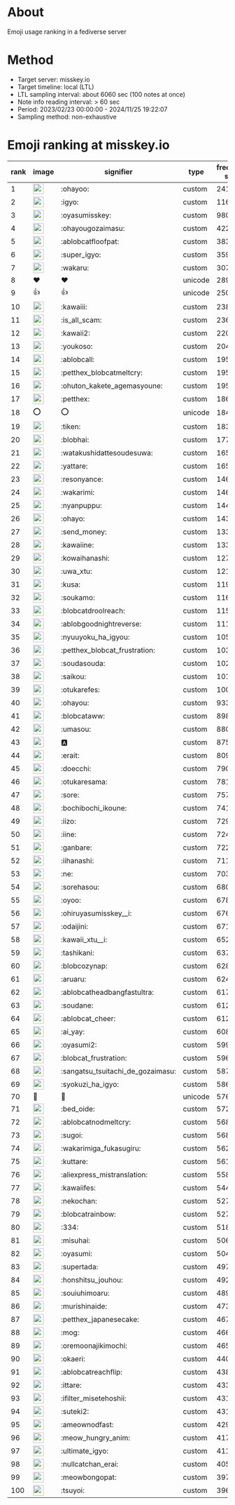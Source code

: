 # About
Emoji usage ranking in a fediverse server

# Method
- Target server: misskey.io
- Target timeline: local (LTL)
- LTL sampling interval: about 6060 sec (100 notes at once)
- Note info reading interval: > 60 sec
- Period: 2023/02/23 00:00:00 - 2024/11/25 19:22:07 
- Sampling method: non-exhaustive

# Emoji ranking at misskey.io

|rank|image|signifier|type|frequency score|
|----|----|----|----|----|
|1|<img height="24" src="https://misskey.io/emoji/ohayoo.webp">|:ohayoo:|custom|241105|
|2|<img height="24" src="https://misskey.io/emoji/igyo.webp">|:igyo:|custom|116227|
|3|<img height="24" src="https://misskey.io/emoji/oyasumisskey.webp">|:oyasumisskey:|custom|98013|
|4|<img height="24" src="https://misskey.io/emoji/ohayougozaimasu.webp">|:ohayougozaimasu:|custom|42221|
|5|<img height="24" src="https://misskey.io/emoji/ablobcatfloofpat.webp">|:ablobcatfloofpat:|custom|38335|
|6|<img height="24" src="https://misskey.io/emoji/super_igyo.webp">|:super_igyo:|custom|35904|
|7|<img height="24" src="https://misskey.io/emoji/wakaru.webp">|:wakaru:|custom|30715|
|8|❤|❤|unicode|28950|
|9|👍|👍|unicode|25095|
|10|<img height="24" src="https://misskey.io/emoji/kawaiii.webp">|:kawaiii:|custom|23896|
|11|<img height="24" src="https://misskey.io/emoji/is_all_scam.webp">|:is_all_scam:|custom|23674|
|12|<img height="24" src="https://misskey.io/emoji/kawaii2.webp">|:kawaii2:|custom|22022|
|13|<img height="24" src="https://misskey.io/emoji/youkoso.webp">|:youkoso:|custom|20475|
|14|<img height="24" src="https://misskey.io/emoji/ablobcall.webp">|:ablobcall:|custom|19565|
|15|<img height="24" src="https://misskey.io/emoji/petthex_blobcatmeltcry.webp">|:petthex_blobcatmeltcry:|custom|19540|
|16|<img height="24" src="https://misskey.io/emoji/ohuton_kakete_agemasyoune.webp">|:ohuton_kakete_agemasyoune:|custom|19537|
|17|<img height="24" src="https://misskey.io/emoji/petthex.webp">|:petthex:|custom|18671|
|18|⭕|⭕|unicode|18418|
|19|<img height="24" src="https://misskey.io/emoji/tiken.webp">|:tiken:|custom|18382|
|20|<img height="24" src="https://misskey.io/emoji/blobhai.webp">|:blobhai:|custom|17759|
|21|<img height="24" src="https://misskey.io/emoji/watakushidattesoudesuwa.webp">|:watakushidattesoudesuwa:|custom|16545|
|22|<img height="24" src="https://misskey.io/emoji/yattare.webp">|:yattare:|custom|16528|
|23|<img height="24" src="https://misskey.io/emoji/resonyance.webp">|:resonyance:|custom|14689|
|24|<img height="24" src="https://misskey.io/emoji/wakarimi.webp">|:wakarimi:|custom|14604|
|25|<img height="24" src="https://misskey.io/emoji/nyanpuppu.webp">|:nyanpuppu:|custom|14443|
|26|<img height="24" src="https://misskey.io/emoji/ohayo.webp">|:ohayo:|custom|14348|
|27|<img height="24" src="https://misskey.io/emoji/send_money.webp">|:send_money:|custom|13399|
|28|<img height="24" src="https://misskey.io/emoji/kawaiine.webp">|:kawaiine:|custom|13326|
|29|<img height="24" src="https://misskey.io/emoji/kowaihanashi.webp">|:kowaihanashi:|custom|12784|
|30|<img height="24" src="https://misskey.io/emoji/uwa_xtu.webp">|:uwa_xtu:|custom|12155|
|31|<img height="24" src="https://misskey.io/emoji/kusa.webp">|:kusa:|custom|11991|
|32|<img height="24" src="https://misskey.io/emoji/soukamo.webp">|:soukamo:|custom|11673|
|33|<img height="24" src="https://misskey.io/emoji/blobcatdroolreach.webp">|:blobcatdroolreach:|custom|11512|
|34|<img height="24" src="https://misskey.io/emoji/ablobgoodnightreverse.webp">|:ablobgoodnightreverse:|custom|11137|
|35|<img height="24" src="https://misskey.io/emoji/nyuuyoku_ha_igyou.webp">|:nyuuyoku_ha_igyou:|custom|10559|
|36|<img height="24" src="https://misskey.io/emoji/petthex_blobcat_frustration.webp">|:petthex_blobcat_frustration:|custom|10386|
|37|<img height="24" src="https://misskey.io/emoji/soudasouda.webp">|:soudasouda:|custom|10276|
|38|<img height="24" src="https://misskey.io/emoji/saikou.webp">|:saikou:|custom|10181|
|39|<img height="24" src="https://misskey.io/emoji/otukarefes.webp">|:otukarefes:|custom|10039|
|40|<img height="24" src="https://misskey.io/emoji/ohayou.webp">|:ohayou:|custom|9331|
|41|<img height="24" src="https://misskey.io/emoji/blobcataww.webp">|:blobcataww:|custom|8989|
|42|<img height="24" src="https://misskey.io/emoji/umasou.webp">|:umasou:|custom|8803|
|43|<img height="24" src="https://misskey.io/emoji/a.webp">|:a:|custom|8753|
|44|<img height="24" src="https://misskey.io/emoji/erait.webp">|:erait:|custom|8091|
|45|<img height="24" src="https://misskey.io/emoji/doecchi.webp">|:doecchi:|custom|7904|
|46|<img height="24" src="https://misskey.io/emoji/otukaresama.webp">|:otukaresama:|custom|7816|
|47|<img height="24" src="https://misskey.io/emoji/sore.webp">|:sore:|custom|7572|
|48|<img height="24" src="https://misskey.io/emoji/bochibochi_ikoune.webp">|:bochibochi_ikoune:|custom|7412|
|49|<img height="24" src="https://misskey.io/emoji/iizo.webp">|:iizo:|custom|7298|
|50|<img height="24" src="https://misskey.io/emoji/iine.webp">|:iine:|custom|7244|
|51|<img height="24" src="https://misskey.io/emoji/ganbare.webp">|:ganbare:|custom|7225|
|52|<img height="24" src="https://misskey.io/emoji/iihanashi.webp">|:iihanashi:|custom|7116|
|53|<img height="24" src="https://misskey.io/emoji/ne.webp">|:ne:|custom|7033|
|54|<img height="24" src="https://misskey.io/emoji/sorehasou.webp">|:sorehasou:|custom|6805|
|55|<img height="24" src="https://misskey.io/emoji/oyoo.webp">|:oyoo:|custom|6789|
|56|<img height="24" src="https://misskey.io/emoji/ohiruyasumisskey__i.webp">|:ohiruyasumisskey__i:|custom|6768|
|57|<img height="24" src="https://misskey.io/emoji/odaijini.webp">|:odaijini:|custom|6718|
|58|<img height="24" src="https://misskey.io/emoji/kawaii_xtu__i.webp">|:kawaii_xtu__i:|custom|6520|
|59|<img height="24" src="https://misskey.io/emoji/tashikani.webp">|:tashikani:|custom|6377|
|60|<img height="24" src="https://misskey.io/emoji/blobcozynap.webp">|:blobcozynap:|custom|6289|
|61|<img height="24" src="https://misskey.io/emoji/aruaru.webp">|:aruaru:|custom|6242|
|62|<img height="24" src="https://misskey.io/emoji/ablobcatheadbangfastultra.webp">|:ablobcatheadbangfastultra:|custom|6179|
|63|<img height="24" src="https://misskey.io/emoji/soudane.webp">|:soudane:|custom|6127|
|64|<img height="24" src="https://misskey.io/emoji/ablobcat_cheer.webp">|:ablobcat_cheer:|custom|6125|
|65|<img height="24" src="https://misskey.io/emoji/ai_yay.webp">|:ai_yay:|custom|6081|
|66|<img height="24" src="https://misskey.io/emoji/oyasumi2.webp">|:oyasumi2:|custom|5991|
|67|<img height="24" src="https://misskey.io/emoji/blobcat_frustration.webp">|:blobcat_frustration:|custom|5960|
|68|<img height="24" src="https://misskey.io/emoji/sangatsu_tsuitachi_de_gozaimasu.webp">|:sangatsu_tsuitachi_de_gozaimasu:|custom|5879|
|69|<img height="24" src="https://misskey.io/emoji/syokuzi_ha_igyo.webp">|:syokuzi_ha_igyo:|custom|5862|
|70|🎉|🎉|unicode|5766|
|71|<img height="24" src="https://misskey.io/emoji/bed_oide.webp">|:bed_oide:|custom|5721|
|72|<img height="24" src="https://misskey.io/emoji/ablobcatnodmeltcry.webp">|:ablobcatnodmeltcry:|custom|5689|
|73|<img height="24" src="https://misskey.io/emoji/sugoi.webp">|:sugoi:|custom|5686|
|74|<img height="24" src="https://misskey.io/emoji/wakarimiga_fukasugiru.webp">|:wakarimiga_fukasugiru:|custom|5629|
|75|<img height="24" src="https://misskey.io/emoji/kuttare.webp">|:kuttare:|custom|5619|
|76|<img height="24" src="https://misskey.io/emoji/aliexpress_mistranslation.webp">|:aliexpress_mistranslation:|custom|5582|
|77|<img height="24" src="https://misskey.io/emoji/kawaiifes.webp">|:kawaiifes:|custom|5444|
|78|<img height="24" src="https://misskey.io/emoji/nekochan.webp">|:nekochan:|custom|5277|
|79|<img height="24" src="https://misskey.io/emoji/blobcatrainbow.webp">|:blobcatrainbow:|custom|5276|
|80|<img height="24" src="https://misskey.io/emoji/334.webp">|:334:|custom|5182|
|81|<img height="24" src="https://misskey.io/emoji/misuhai.webp">|:misuhai:|custom|5061|
|82|<img height="24" src="https://misskey.io/emoji/oyasumi.webp">|:oyasumi:|custom|5044|
|83|<img height="24" src="https://misskey.io/emoji/supertada.webp">|:supertada:|custom|4975|
|84|<img height="24" src="https://misskey.io/emoji/honshitsu_jouhou.webp">|:honshitsu_jouhou:|custom|4928|
|85|<img height="24" src="https://misskey.io/emoji/souiuhimoaru.webp">|:souiuhimoaru:|custom|4899|
|86|<img height="24" src="https://misskey.io/emoji/murishinaide.webp">|:murishinaide:|custom|4737|
|87|<img height="24" src="https://misskey.io/emoji/petthex_japanesecake.webp">|:petthex_japanesecake:|custom|4670|
|88|<img height="24" src="https://misskey.io/emoji/mog.webp">|:mog:|custom|4669|
|89|<img height="24" src="https://misskey.io/emoji/oremoonajikimochi.webp">|:oremoonajikimochi:|custom|4655|
|90|<img height="24" src="https://misskey.io/emoji/okaeri.webp">|:okaeri:|custom|4404|
|91|<img height="24" src="https://misskey.io/emoji/ablobcatreachflip.webp">|:ablobcatreachflip:|custom|4388|
|92|<img height="24" src="https://misskey.io/emoji/ittare.webp">|:ittare:|custom|4335|
|93|<img height="24" src="https://misskey.io/emoji/ifilter_misetehoshii.webp">|:ifilter_misetehoshii:|custom|4318|
|94|<img height="24" src="https://misskey.io/emoji/suteki2.webp">|:suteki2:|custom|4314|
|95|<img height="24" src="https://misskey.io/emoji/ameownodfast.webp">|:ameownodfast:|custom|4295|
|96|<img height="24" src="https://misskey.io/emoji/meow_hungry_anim.webp">|:meow_hungry_anim:|custom|4171|
|97|<img height="24" src="https://misskey.io/emoji/ultimate_igyo.webp">|:ultimate_igyo:|custom|4115|
|98|<img height="24" src="https://misskey.io/emoji/nullcatchan_erai.webp">|:nullcatchan_erai:|custom|4058|
|99|<img height="24" src="https://misskey.io/emoji/meowbongopat.webp">|:meowbongopat:|custom|3979|
|100|<img height="24" src="https://misskey.io/emoji/tsuyoi.webp">|:tsuyoi:|custom|3961|
